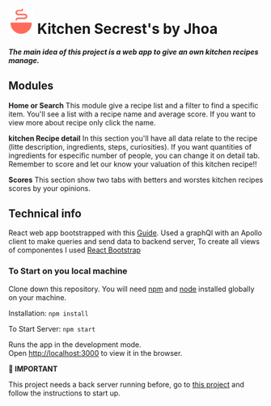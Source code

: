 
<h1 align="left">
    <img src="https://github.com/Jhoandry/kitchen-secrets-api/blob/2666a56fd84e58f553e3e908731da23546b06286/public/logo.png" width="50">
    Kitchen Secrest's by Jhoa
</h1> 
<h5> The main idea of this project is a web app to give an own kitchen recipes manage. </h5>


## Modules

<b>Home or Search</b>
This module give a recipe list and a filter to find a specific item. You'll see  a list with a recipe name and average score. If you want to view more about recipe only click the name.

<b>kitchen Recipe detail</b>
In this section you'll have all data relate to the recipe (litte description, ingredients, steps, curiosities).
If you want quantities of ingredients for especific number of people, you can change it on detail tab.
Remember to score and let our know your valuation of this kitchen recipe!!
    
<b>Scores</b>
This section show two tabs with betters and worstes kitchen recipes scores by your opinions.

## Technical info
React web app bootstrapped with this [Guide](https://github.com/facebook/create-react-app). Used a graphQl with an Apollo client to make queries and send data to backend server, To create all views of componentes I used [React Bootstrap](https://react-bootstrap.github.io/)

### To Start on you local machine

Clone down this repository. You will need [npm](https://www.npmjs.com/) and [node](https://www.npmjs.com/package//node) installed globally on your machine. 

Installation: `npm install` 

To Start Server: `npm start`   

Runs the app in the development mode.\
Open [http://localhost:3000](http://localhost:3000) to view it in the browser.

**🚨 IMPORTANT**

This project needs a back server running before, go to [this project](https://github.com/Jhoandry/kitchen-secrets-service) and follow the instructions to start up.
